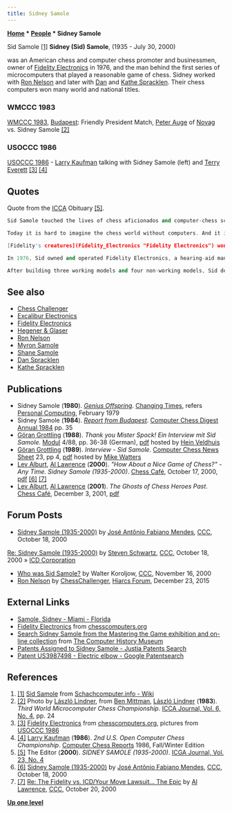 ```yaml
---
title: Sidney Samole
---
```

**[Home](Home "Home") \* [People](People "People") \* Sidney Samole**



 [](http://www.schach-computer.info/wiki/index.php/Sid_Samole) Sid Samole <a id="cite-note-1" href="#cite-ref-1">[1]</a> 
**Sidney (Sid) Samole**, (1935 - July 30, 2000)  

was an American chess and computer chess promoter and businessmen, owner of [Fidelity Electronics](Fidelity_Electronics "Fidelity Electronics") in 1976, and the man behind the first series of microcomputers that played a reasonable game of chess. Sidney worked with [Ron Nelson](Ron_Nelson "Ron Nelson") and later with [Dan](Dan_Spracklen "Dan Spracklen") and [Kathe Spracklen](Kathe_Spracklen "Kathe Spracklen"). Their chess computers won many world and national titles. 



### WMCCC 1983


 [](File:AugeSamole1983.jpg) 
[WMCCC 1983](WMCCC_1983 "WMCCC 1983"), [Budapest](https://en.wikipedia.org/wiki/Budapest): Friendly President Match, [Peter Auge](Peter_Auge "Peter Auge") of [Novag](Novag "Novag") vs. Sidney Samole <a id="cite-note-2" href="#cite-ref-2">[2]</a>



### USOCCC 1986


 [](http://www.ismenio.com/fidelity.html) 
[USOCCC 1986](USOCCC_1986 "USOCCC 1986") - [Larry Kaufman](Larry_Kaufman "Larry Kaufman") talking with Sidney Samole (left) and [Terry Everett](Terry_Everett "Terry Everett") <a id="cite-note-3" href="#cite-ref-3">[3]</a> <a id="cite-note-4" href="#cite-ref-4">[4]</a>



## Quotes


Quote from the [ICCA](ICCA "ICCA") Obituary <a id="cite-note-5" href="#cite-ref-5">[5]</a>.




```C++
Sid Samole touched the lives of chess aficionados and computer-chess scientists alike. His characteristic proposal was: "How about a nice game of chess?"

```


```C++
Today it is hard to imagine the chess world without computers. And it is equally hard to imagine being able to appreciate fully American chess history without understanding the position of Sidney Samole. He was the man who dreamed, patented and produced the first commercial chess computer. Samole closely cooperated with Ron Nelson (his first protegee) and later with Dan and Kathe Spracklen. Together with them and through their computer programs he as the team captain holds many world and national titles. Here is a partial list of their championships.

```


```C++
[Fidelity's creatures](Fidelity_Electronics "Fidelity Electronics") won the first four [World Microcomputer Chess Championships](World_Microcomputer_Chess_Championship "World Microcomputer Chess Championship"): [Chess Challenger](Chess_Challenger "Chess Challenger") won in [London 1980](WMCCC_1980 "WMCCC 1980"), [Fidelity X](Fidelity "Fidelity") in [Travemünde 1981](WMCCC_1981 "WMCCC 1981"), [Elite A/S](Elite "Elite") in [Budapest 1983](WMCCC_1983 "WMCCC 1983"), and [Elite X](Elite "Elite") in [Glasgow 1984](WMCCC_1984 "WMCCC 1984"). Moreover, they won the first four [United States Open Computer Chess Championship](United_States_Open_Computer_Chess_Championship "United States Open Computer Chess Championship"), all held in [Mobile, Alabama](https://en.wikipedia.org/wiki/Mobile,_Alabama), in [1985](USOCCC_1985 "USOCCC 1985"), [1986](USOCCC_1986 "USOCCC 1986"), [1987](USOCCC_1987 "USOCCC 1987") and [1988](USOCCC_1988 "USOCCC 1988"). A remarkable performance is its first place in the [ACM 1988](ACM_1988 "ACM 1988") Championship, tied with [Deep Thought](Deep_Thought "Deep Thought").

```


```C++
In 1976, Sid owned and operated Fidelity Electronics, a hearing-aid manufacturing firm he had built up with contracts from the Veterans' Administration. Among its other cutting-edge technology, his firm produced high-tech, bio-medical products, such as [myo-electric](https://en.wikipedia.org/wiki/Electromyography) hands, prostheses that could actually be controlled by the brain impulses of amputees.

```


```C++
After building three working models and four non-working models, Sid decided to promote his new brainchild at [Chicago's](https://en.wikipedia.org/wiki/Chicago) [Consumer Electronics Show](https://en.wikipedia.org/wiki/Consumer_Electronics_Show) in [January 1977](https://en.wikipedia.org/wiki/1977). It was clear that Sid's, and his chess computer's, time had come. Under his both imaginative and careful management, Fidelity prospered. Chess computers were hot, and Sid's keyboard-entry models held the field for a time. He went on to produce computerized bridge, checkers, and Othello. He designed and manufactured computerized gin and cribbage, as well as other card games. Fidelity manufactured all its games in the US. By 1989, a recession was in the wind, and Sid was sensitive to its warning breezes. He sold Fidelity Electronics at the top of its value to [Hegener and Glaser](Hegener_%26_Glaser "Hegener & Glaser"), a German public firm. Largely as a result of his role in the tale of the chess-playing microcomputer's Sid became a multi-millionaire entrepreneur. Throughout his life he remained straightforward and self-deprecating about his success. 

```

## See also


* [Chess Challenger](Chess_Challenger "Chess Challenger")
* [Excalibur Electronics](Excalibur_Electronics "Excalibur Electronics")
* [Fidelity Electronics](Fidelity_Electronics "Fidelity Electronics")
* [Hegener & Glaser](Hegener_%26_Glaser "Hegener & Glaser")
* [Ron Nelson](Ron_Nelson "Ron Nelson")
* [Myron Samole](index.php?title=Myron_Samole&action=edit&redlink=1 "Myron Samole (page does not exist)")
* [Shane Samole](Shane_Samole "Shane Samole")
* [Dan Spracklen](Dan_Spracklen "Dan Spracklen")
* [Kathe Spracklen](Kathe_Spracklen "Kathe Spracklen")


## Publications


* Sidney Samole (**1980**). *[Genius Offspring](http://books.google.com/books?id=aQYEAAAAMBAJ&pg=PA69&lpg=PA69&dq=Penrod+Memorial+Computer+Chess+Tournament&source=bl&ots=vot1MjdYMk&sig=C642qqnzAXoay6eiwRF5zxSXd80&hl=en&sa=X&ei=VJOwUKbaFo6RswaR-oDgBQ&redir_esc=y#v=onepage&q&f=false)*. [Changing Times](https://en.wikipedia.org/wiki/Kiplinger%27s_Personal_Finance), refers [Personal Computing](Personal_Computing "Personal Computing"), February 1979
* Sidney Samole (**1984**). *[Report from Budapest](WMCCC_1983 "WMCCC 1983")*. [Computer Chess Digest Annual 1984](Computer_Chess_Reports "Computer Chess Reports") pp. 35
* [Göran Grottling](G%C3%B6ran_Grottling "Göran Grottling") (**1988**). *Thank you Mister Spock! Ein Interview mit Sid Samole.* [Modul](Modul "Modul") 4/88, pp. 36-38 (German), [pdf](http://www.schaakcomputers.nl/hein_veldhuis/database/files/12-1988,%20Modul,%20Interview%20mit%20Sid%20Samole.pdf) hosted by [Hein Veldhuis](Hein_Veldhuis "Hein Veldhuis")
* [Göran Grottling](G%C3%B6ran_Grottling "Göran Grottling") (**1989**). *Interview - Sid Samole*. [Computer Chess News Sheet](Selective_Search "Selective Search") 23, pp 4, [pdf](http://www.chesscomputeruk.com/SS_23.pdf) hosted by [Mike Watters](Mike_Watters "Mike Watters")
* [Lev Alburt](https://en.wikipedia.org/wiki/Lev_Alburt), [Al Lawrence](https://en.wikipedia.org/wiki/Al_Lawrence_%28chess_writer%29) (**2000**). *"How About a Nice Game of Chess?" - Any Time. Sidney Samole (1935-2000)*. [Chess Café](http://www.chesscafe.com/), October 17, 2000, [pdf](http://www.chesscafe.com/text/leval06.pdf) <a id="cite-note-6" href="#cite-ref-6">[6]</a> <a id="cite-note-7" href="#cite-ref-7">[7]</a>
* [Lev Alburt](https://en.wikipedia.org/wiki/Lev_Alburt), [Al Lawrence](https://en.wikipedia.org/wiki/Al_Lawrence_%28chess_writer%29) (**2001**). *The Ghosts of Chess Heroes Past*. [Chess Café](http://www.chesscafe.com/), December 3, 2001, [pdf](http://www.chesscafe.com/text/leval19.pdf)


## Forum Posts


* [Sidney Samole (1935-2000)](https://www.stmintz.com/ccc/index.php?id=133725) by [José Antônio Fabiano Mendes](Jos%C3%A9_Ant%C3%B4nio_Fabiano_Mendes "José Antônio Fabiano Mendes"), [CCC](CCC "CCC"), October 18, 2000


 [Re: Sidney Samole (1935-2000)](https://www.stmintz.com/ccc/index.php?id=133801) by [Steven Schwartz](Steven_Schwartz "Steven Schwartz"), [CCC](CCC "CCC"), October 18, 2000 » [ICD Corporation](index.php?title=ICD_Corporation&action=edit&redlink=1 "ICD Corporation (page does not exist)")
* [Who was Sid Samole?](https://www.stmintz.com/ccc/index.php?id=139224) by Walter Koroljow, [CCC](CCC "CCC"), November 16, 2000
* [Ron Nelson](http://www.hiarcs.net/forums/viewtopic.php?t=6768&start=108) by [ChessChallenger](Ron_Nelson "Ron Nelson"), [Hiarcs Forum](Computer_Chess_Forums "Computer Chess Forums"), December 23, 2015


## External Links


* [Samole, Sidney - Miami - Florida](https://www.commerceflorida.com/person/4546120/samole-sidney)
* [Fidelity Electronics](http://www.ismenio.com/fidelity.html) from [chesscomputers.org](http://www.ismenio.com/chess_computers.html)
* [Search Sidney Samole from the Mastering the Game exhibition and on-line collection](http://www.computerhistory.org/chess/search/?q=Sidney+Samole) from [The Computer History Museum](The_Computer_History_Museum "The Computer History Museum")
* [Patents Assigned to Sidney Samole - Justia Patents Search](https://patents.justia.com/assignee/sidney-samole)
* [Patent US3987498 - Electric elbow - Google Patentsearch](https://www.google.com/patents/US3987498)


## References


1. <a id="cite-ref-1" href="#cite-note-1">[1]</a> [Sid Samole](http://www.schach-computer.info/wiki/index.php/Sid_Samole) from [Schachcomputer.info - Wiki](http://www.schach-computer.info/wiki/index.php/Hauptseite_En)
2. <a id="cite-ref-2" href="#cite-note-2">[2]</a> Photo by [László Lindner](L%C3%A1szl%C3%B3_Lindner "László Lindner"), from [Ben Mittman](Ben_Mittman "Ben Mittman"), [László Lindner](L%C3%A1szl%C3%B3_Lindner "László Lindner") (**1983**). *Third World Microcomputer Chess Championship*. [ICCA Journal, Vol. 6, No. 4](ICGA_Journal#6_4 "ICGA Journal"), pp. 24
3. <a id="cite-ref-3" href="#cite-note-3">[3]</a> [Fidelity Electronics](http://www.ismenio.com/fidelity.html) from [chesscomputers.org](http://www.ismenio.com/chess_computers.html), pictures from [USOCCC 1986](USOCCC_1986 "USOCCC 1986")
4. <a id="cite-ref-4" href="#cite-note-4">[4]</a> [Larry Kaufman](Larry_Kaufman "Larry Kaufman") (**1986**). *2nd U.S. Open Computer Chess Championship*. [Computer Chess Reports](Computer_Chess_Reports "Computer Chess Reports") 1986, Fall/Winter Edition
5. <a id="cite-ref-5" href="#cite-note-5">[5]</a> The Editor (**2000**). *SIDNEY SAMOLE (1935-2000)*. [ICGA Journal, Vol. 23, No. 4](ICGA_Journal#23_4 "ICGA Journal")
6. <a id="cite-ref-6" href="#cite-note-6">[6]</a> [Sidney Samole (1935-2000)](https://www.stmintz.com/ccc/index.php?id=133725) by [José Antônio Fabiano Mendes](Jos%C3%A9_Ant%C3%B4nio_Fabiano_Mendes "José Antônio Fabiano Mendes"), [CCC](CCC "CCC"), October 18, 2000
7. <a id="cite-ref-7" href="#cite-note-7">[7]</a> [Re: The Fidelity vs. ICD/Your Move Lawsuit... The Epic](https://www.stmintz.com/ccc/index.php?id=134276) by [Al Lawrence](https://en.wikipedia.org/wiki/Al_Lawrence_%28chess_writer%29), [CCC](CCC "CCC"), October 20, 2000

**[Up one level](People "People")**







 
